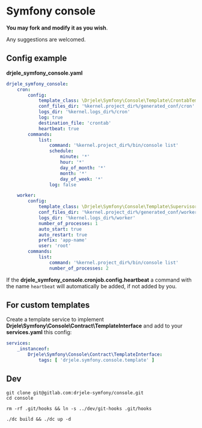 # Symfony console

**You may fork and modify it as you wish**.

Any suggestions are welcomed.

## Config example

**drjele_symfony_console.yaml**

```yaml
drjele_symfony_console:
    cron:
        config:
            template_class: \Drjele\Symfony\Console\Template\CrontabTemplate
            conf_files_dir: '%kernel.project_dir%/generated_conf/cron'
            logs_dir: '%kernel.logs_dir%/cron'
            log: true
            destination_file: 'crontab'
            heartbeat: true
        commands:
            list:
                command: '%kernel.project_dir%/bin/console list'
                schedule:
                    minute: '*'
                    hour: '*'
                    day_of_month: '*'
                    month: '*'
                    day_of_week: '*'
                log: false

    worker:
        config:
            template_class: \Drjele\Symfony\Console\Template\SupervisorTemplate
            conf_files_dir: '%kernel.project_dir%/generated_conf/worker'
            logs_dir: '%kernel.logs_dir%/worker'
            number_of_processes: 1
            auto_start: true
            auto_restart: true
            prefix: 'app-name'
            user: 'root'
        commands:
            list:
                command: '%kernel.project_dir%/bin/console list'
                number_of_processes: 2
```

If the **drjele_symfony_console.cronjob.config.heartbeat** a command with the name `heartbeat` will automatically be added, if not added by you.

## For custom templates

Create a template service to implement **Drjele\Symfony\Console\Contract\TemplateInterface** and add to your **services.yaml** this config:

```yaml
services:
    _instanceof:
        Drjele\Symfony\Console\Contract\TemplateInterface:
            tags: [ 'drjele.symfony.console.template' ]
```

## Dev

```shell
git clone git@gitlab.com:drjele-symfony/console.git
cd console

rm -rf .git/hooks && ln -s ../dev/git-hooks .git/hooks

./dc build && ./dc up -d
```
